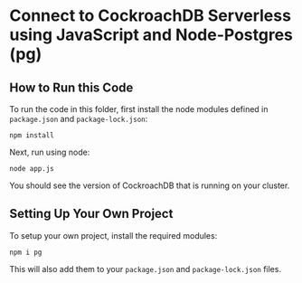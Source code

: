 # Connect to CockroachDB Serverless using JavaScript and Node-Postgres (pg)

## How to Run this Code

To run the code in this folder, first install the node modules defined in `package.json` and `package-lock.json`:

```
npm install
```

Next, run using node:


```
node app.js
```

You should see the version of CockroachDB that is running on your cluster.

## Setting Up Your Own Project

To setup your own project, install the required modules:

```
npm i pg
```

This will also add them to your `package.json` and `package-lock.json` files.